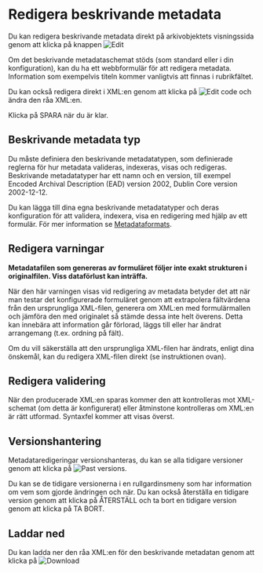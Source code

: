 # Redigera beskrivande metadata

Du kan redigera beskrivande metadata direkt på arkivobjektets visningssida genom att klicka på knappen ![Edit](images/md_edit.png "Redigera metadata")

Om det beskrivande metadataschemat stöds (som standard eller i din konfiguration), kan du ha ett webbformulär för att redigera metadata. Information som exempelvis titeln kommer vanligtvis att finnas i rubrikfältet.

Du kan också redigera direkt i XML:en genom att klicka på ![Edit code](images/md_edit_code.png "Redigera XML metadata") och ändra den råa XML:en.

Klicka på SPARA när du är klar.

## Beskrivande metadata typ

Du måste definiera den beskrivande metadatatypen, som definierade reglerna för hur metadata valideras, indexeras, visas och redigeras. Beskrivande metadatatyper har ett namn och en version, till exempel Encoded Archival Description (EAD) version 2002, Dublin Core version 2002-12-12.

Du kan lägga till dina egna beskrivande metadatatyper och deras konfiguration för att validera, indexera, visa en redigering med hjälp av ett formulär. För mer information se [Metadataformats](Metadata_Formats.md).

## Redigera varningar

**Metadatafilen som genereras av formuläret följer inte exakt strukturen i originalfilen. Viss dataförlust kan inträffa.**

När den här varningen visas vid redigering av metadata betyder det att när man testar det konfigurerade formuläret genom att extrapolera fältvärdena från den ursprungliga XML-filen, generera om XML:en med formulärmallen och jämföra den med originalet så stämde dessa inte helt överens. Detta kan innebära att information går förlorad, läggs till eller har ändrat arrangemang (t.ex. ordning på fält).

Om du vill säkerställa att den ursprungliga XML-filen har ändrats, enligt dina önskemål, kan du redigera XML-filen direkt (se instruktionen ovan).

## Redigera validering

När den producerade XML:en sparas kommer den att kontrolleras mot XML-schemat (om detta är konfigurerat) eller åtminstone kontrolleras om XML:en är rätt utformad. Syntaxfel kommer att visas överst.

## Versionshantering

Metadataredigeringar versionshanteras, du kan se alla tidigare versioner genom att klicka på ![Past versions](images/md_versions.png "Tidigare versioner av beskr. metadata").

Du kan se de tidigare versionerna i en rullgardinsmeny som har information om vem som gjorde ändringen och när. Du kan också återställa en tidigare version genom att klicka på ÅTERSTÄLL och ta bort en tidigare version genom att klicka på TA BORT.

## Laddar ned

Du kan ladda ner den råa XML:en för den beskrivande metadatan genom att klicka på ![Download](images/md_download.png "Ladda ned beskr. metadata")
